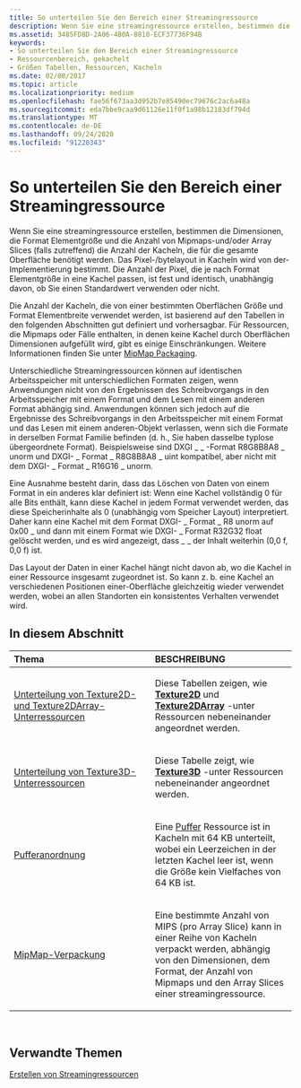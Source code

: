 ```yaml
---
title: So unterteilen Sie den Bereich einer Streamingressource
description: Wenn Sie eine streamingressource erstellen, bestimmen die Dimensionen, die Format Elementgröße und die Anzahl von Mipmaps-und/oder Array Slices (falls zutreffend) die Anzahl der Kacheln, die für die gesamte Oberfläche benötigt werden.
ms.assetid: 3485FD8D-2A06-4B0A-8810-ECF37736F94B
keywords:
- So unterteilen Sie den Bereich einer Streamingressource
- Ressourcenbereich, gekachelt
- Größen Tabellen, Ressourcen, Kacheln
ms.date: 02/08/2017
ms.topic: article
ms.localizationpriority: medium
ms.openlocfilehash: fae56f673aa3d952b7e85490ec79676c2ac6a48a
ms.sourcegitcommit: eda7bbe9caa9d61126e11f0f1a98b12183df794d
ms.translationtype: MT
ms.contentlocale: de-DE
ms.lasthandoff: 09/24/2020
ms.locfileid: "91220343"
---
```

# <a name="how-a-streaming-resources-area-is-tiled"></a>So unterteilen Sie den Bereich einer Streamingressource


Wenn Sie eine streamingressource erstellen, bestimmen die Dimensionen, die Format Elementgröße und die Anzahl von Mipmaps-und/oder Array Slices (falls zutreffend) die Anzahl der Kacheln, die für die gesamte Oberfläche benötigt werden. Das Pixel-/bytelayout in Kacheln wird von der-Implementierung bestimmt. Die Anzahl der Pixel, die je nach Format Elementgröße in eine Kachel passen, ist fest und identisch, unabhängig davon, ob Sie einen Standardwert verwenden oder nicht.

Die Anzahl der Kacheln, die von einer bestimmten Oberflächen Größe und Format Elementbreite verwendet werden, ist basierend auf den Tabellen in den folgenden Abschnitten gut definiert und vorhersagbar. Für Ressourcen, die Mipmaps oder Fälle enthalten, in denen keine Kachel durch Oberflächen Dimensionen aufgefüllt wird, gibt es einige Einschränkungen. Weitere Informationen finden Sie unter [MipMap Packaging](mipmap-packing.md).

Unterschiedliche Streamingressourcen können auf identischen Arbeitsspeicher mit unterschiedlichen Formaten zeigen, wenn Anwendungen nicht von den Ergebnissen des Schreibvorgangs in den Arbeitsspeicher mit einem Format und dem Lesen mit einem anderen Format abhängig sind. Anwendungen können sich jedoch auf die Ergebnisse des Schreibvorgangs in den Arbeitsspeicher mit einem Format und das Lesen mit einem anderen-Objekt verlassen, wenn sich die Formate in derselben Format Familie befinden (d. h., Sie haben dasselbe typlose übergeordnete Format). Beispielsweise sind DXGI \_ \_ -Format R8G8B8A8 \_ unorm und DXGI- \_ Format \_ R8G8B8A8 \_ uint kompatibel, aber nicht mit dem DXGI- \_ Format \_ R16G16 \_ unorm.

Eine Ausnahme besteht darin, dass das Löschen von Daten von einem Format in ein anderes klar definiert ist: Wenn eine Kachel vollständig 0 für alle Bits enthält, kann diese Kachel in jedem Format verwendet werden, das diese Speicherinhalte als 0 (unabhängig vom Speicher Layout) interpretiert. Daher kann eine Kachel mit dem Format DXGI- \_ Format \_ R8 unorm auf 0x00 \_ und dann mit einem Format wie DXGI- \_ Format R32G32 float gelöscht werden, und es wird angezeigt, dass \_ \_ der Inhalt weiterhin (0,0 f, 0,0 f) ist.

Das Layout der Daten in einer Kachel hängt nicht davon ab, wo die Kachel in einer Ressource insgesamt zugeordnet ist. So kann z. b. eine Kachel an verschiedenen Positionen einer-Oberfläche gleichzeitig wieder verwendet werden, wobei an allen Standorten ein konsistentes Verhalten verwendet wird.

## <a name="span-idin-this-sectionspanin-this-section"></a><span id="in-this-section"></span>In diesem Abschnitt


<table>
<colgroup>
<col width="50%" />
<col width="50%" />
</colgroup>
<thead>
<tr class="header">
<th align="left">Thema</th>
<th align="left">BESCHREIBUNG</th>
</tr>
</thead>
<tbody>
<tr class="odd">
<td align="left"><p><a href="texture2d-and-texture2darray-subresource-tiling.md">Unterteilung von Texture2D- und Texture2DArray-Unterressourcen</a></p></td>
<td align="left"><p>Diese Tabellen zeigen, wie <a href="/windows/desktop/direct3dhlsl/sm5-object-texture2d"><strong>Texture2D</strong></a> und <a href="/windows/desktop/direct3dhlsl/sm5-object-texture2darray"><strong>Texture2DArray</strong></a> -unter Ressourcen nebeneinander angeordnet werden.</p></td>
</tr>
<tr class="even">
<td align="left"><p><a href="texture3d-subresource-tiling.md">Unterteilung von Texture3D-Unterressourcen</a></p></td>
<td align="left"><p>Diese Tabelle zeigt, wie <a href="/windows/desktop/direct3dhlsl/sm5-object-texture3d"><strong>Texture3D</strong></a> -unter Ressourcen nebeneinander angeordnet werden.</p></td>
</tr>
<tr class="odd">
<td align="left"><p><a href="buffer-tiling.md">Pufferanordnung</a></p></td>
<td align="left"><p>Eine <a href="introduction-to-buffers.md">Puffer</a> Ressource ist in Kacheln mit 64 KB unterteilt, wobei ein Leerzeichen in der letzten Kachel leer ist, wenn die Größe kein Vielfaches von 64 KB ist.</p></td>
</tr>
<tr class="even">
<td align="left"><p><a href="mipmap-packing.md">MipMap-Verpackung</a></p></td>
<td align="left"><p>Eine bestimmte Anzahl von MIPS (pro Array Slice) kann in einer Reihe von Kacheln verpackt werden, abhängig von den Dimensionen, dem Format, der Anzahl von Mipmaps und den Array Slices einer streamingressource.</p></td>
</tr>
</tbody>
</table>

 

## <a name="span-idrelated-topicsspanrelated-topics"></a><span id="related-topics"></span>Verwandte Themen


[Erstellen von Streamingressourcen](creating-streaming-resources.md)

 

 